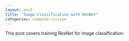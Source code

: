```yaml
---
layout: post
title: "Image Classification with ResNet"
categories: computer-vision
---
```


This post covers training ResNet for image classification.
